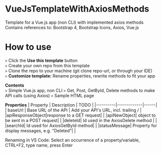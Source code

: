 # VueJsTemplateWithAxiosMethods
Template for a Vue.js app (non CLI) with implemented axios methods
Contains references to: Bootstrap 4, Bootstrap Icons, Axios, Vue.js

# How to use

`>` Click the **Use this template** button  
`>` Create your own repo from this template  
`>` Clone the repo to your machine (git clone repo-url, or through your IDE)  
`>` **Customize template:** Rename properties, rewrite methods to fit your app  

**Contents**  
`>` Simple Vue.js app, non CLI
`>` Get, Post, GetById, Delete methods to make API calls (using Axios)
`>` Sample HTML page

**Properties**
| Property | Description | TODO |
|----------|-------------|------|
| baseUrl | Base URL of the API | Add your API's URL, incl. trailing / |
|apiResponseObject|response to a GET request| |
|apiNewObject| object to be sent in a POST request| |
|deleteId| Id used in the AxiosDelete method | |
|searchId| Id used for AxiosGetById method| |
|statusMessage| Property for display messages, e.g. "Deleted"| |

Renaming in VS Code: Select an occurrence of a property/variable, CTRL+F2, type name, press Enter
